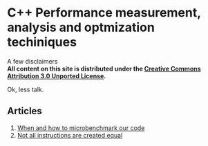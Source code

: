# C++ Performance measurement, analysis and optmization techiniques

A few disclaimers <br>
**All content on this site is distributed under the [Creative Commons Attribution 3.0 Unported License](http://creativecommons.org/licenses/by/3.0/deed.en_US).**

Ok, less talk.

## Articles

1. [When and how to microbenchmark our code](posts/microbench-01.md)
2. [Not all instructions are created equal](posts/instructions-01.md)
